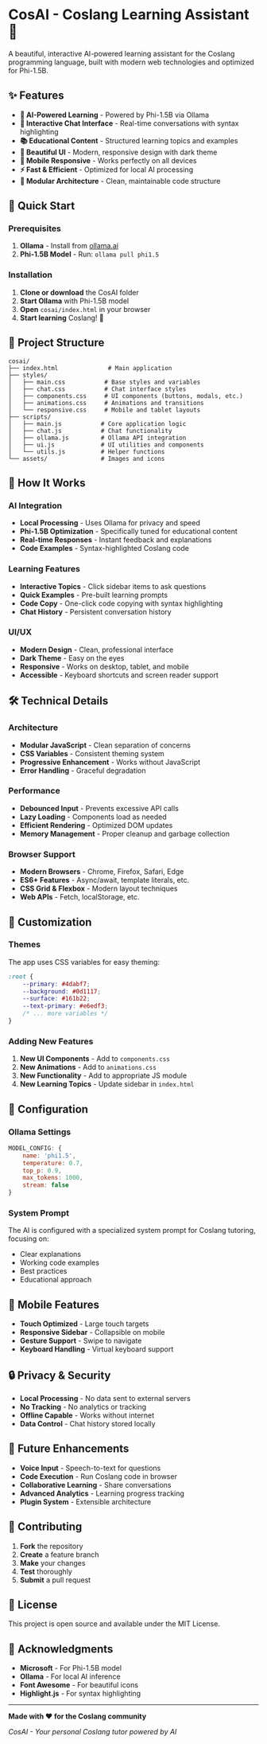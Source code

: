 # CosAI - Coslang Learning Assistant 🤖

A beautiful, interactive AI-powered learning assistant for the Coslang programming language, built with modern web technologies and optimized for Phi-1.5B.

## ✨ Features

- **🤖 AI-Powered Learning** - Powered by Phi-1.5B via Ollama
- **💬 Interactive Chat Interface** - Real-time conversations with syntax highlighting
- **📚 Educational Content** - Structured learning topics and examples
- **🎨 Beautiful UI** - Modern, responsive design with dark theme
- **📱 Mobile Responsive** - Works perfectly on all devices
- **⚡ Fast & Efficient** - Optimized for local AI processing
- **🔧 Modular Architecture** - Clean, maintainable code structure

## 🚀 Quick Start

### Prerequisites

1. **Ollama** - Install from [ollama.ai](https://ollama.ai)
2. **Phi-1.5B Model** - Run: `ollama pull phi1.5`

### Installation

1. **Clone or download** the CosAI folder
2. **Start Ollama** with Phi-1.5B model
3. **Open** `cosai/index.html` in your browser
4. **Start learning** Coslang! 🎉

## 📁 Project Structure

```
cosai/
├── index.html              # Main application
├── styles/
│   ├── main.css           # Base styles and variables
│   ├── chat.css           # Chat interface styles
│   ├── components.css     # UI components (buttons, modals, etc.)
│   ├── animations.css     # Animations and transitions
│   └── responsive.css     # Mobile and tablet layouts
├── scripts/
│   ├── main.js           # Core application logic
│   ├── chat.js           # Chat functionality
│   ├── ollama.js         # Ollama API integration
│   ├── ui.js             # UI utilities and components
│   └── utils.js          # Helper functions
└── assets/               # Images and icons
```

## 🎯 How It Works

### AI Integration
- **Local Processing** - Uses Ollama for privacy and speed
- **Phi-1.5B Optimization** - Specifically tuned for educational content
- **Real-time Responses** - Instant feedback and explanations
- **Code Examples** - Syntax-highlighted Coslang code

### Learning Features
- **Interactive Topics** - Click sidebar items to ask questions
- **Quick Examples** - Pre-built learning prompts
- **Code Copy** - One-click code copying with syntax highlighting
- **Chat History** - Persistent conversation history

### UI/UX
- **Modern Design** - Clean, professional interface
- **Dark Theme** - Easy on the eyes
- **Responsive** - Works on desktop, tablet, and mobile
- **Accessible** - Keyboard shortcuts and screen reader support

## 🛠️ Technical Details

### Architecture
- **Modular JavaScript** - Clean separation of concerns
- **CSS Variables** - Consistent theming system
- **Progressive Enhancement** - Works without JavaScript
- **Error Handling** - Graceful degradation

### Performance
- **Debounced Input** - Prevents excessive API calls
- **Lazy Loading** - Components load as needed
- **Efficient Rendering** - Optimized DOM updates
- **Memory Management** - Proper cleanup and garbage collection

### Browser Support
- **Modern Browsers** - Chrome, Firefox, Safari, Edge
- **ES6+ Features** - Async/await, template literals, etc.
- **CSS Grid & Flexbox** - Modern layout techniques
- **Web APIs** - Fetch, localStorage, etc.

## 🎨 Customization

### Themes
The app uses CSS variables for easy theming:

```css
:root {
    --primary: #4dabf7;
    --background: #0d1117;
    --surface: #161b22;
    --text-primary: #e6edf3;
    /* ... more variables */
}
```

### Adding New Features
1. **New UI Components** - Add to `components.css`
2. **New Animations** - Add to `animations.css`
3. **New Functionality** - Add to appropriate JS module
4. **New Learning Topics** - Update sidebar in `index.html`

## 🔧 Configuration

### Ollama Settings
```javascript
MODEL_CONFIG: {
    name: 'phi1.5',
    temperature: 0.7,
    top_p: 0.9,
    max_tokens: 1000,
    stream: false
}
```

### System Prompt
The AI is configured with a specialized system prompt for Coslang tutoring, focusing on:
- Clear explanations
- Working code examples
- Best practices
- Educational approach

## 📱 Mobile Features

- **Touch Optimized** - Large touch targets
- **Responsive Sidebar** - Collapsible on mobile
- **Gesture Support** - Swipe to navigate
- **Keyboard Handling** - Virtual keyboard support

## 🔒 Privacy & Security

- **Local Processing** - No data sent to external servers
- **No Tracking** - No analytics or tracking
- **Offline Capable** - Works without internet
- **Data Control** - Chat history stored locally

## 🚀 Future Enhancements

- **Voice Input** - Speech-to-text for questions
- **Code Execution** - Run Coslang code in browser
- **Collaborative Learning** - Share conversations
- **Advanced Analytics** - Learning progress tracking
- **Plugin System** - Extensible architecture

## 🤝 Contributing

1. **Fork** the repository
2. **Create** a feature branch
3. **Make** your changes
4. **Test** thoroughly
5. **Submit** a pull request

## 📄 License

This project is open source and available under the MIT License.

## 🙏 Acknowledgments

- **Microsoft** - For Phi-1.5B model
- **Ollama** - For local AI inference
- **Font Awesome** - For beautiful icons
- **Highlight.js** - For syntax highlighting

---

**Made with ❤️ for the Coslang community**

*CosAI - Your personal Coslang tutor powered by AI* 